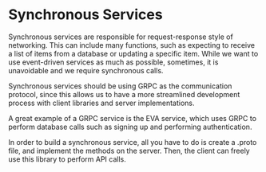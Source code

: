 # Synchronous Services

Synchronous services are responsible for request-response style of networking. This can include many functions, such as expecting to receive a list of items from a database or updating a specific item. While we want to use event-driven services as much as possible, sometimes, it is unavoidable and we require synchronous calls.

Synchronous services should be using GRPC as the communication protocol, since this allows us to have a more streamlined development process with client libraries and server implementations.

A great example of a GRPC service is the EVA service, which uses GRPC to perform database calls such as signing up and performing authentication.

In order to build a synchronous service, all you have to do is create a .proto file, and implement the methods on the server. Then, the client can freely use this library to perform API calls.




